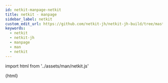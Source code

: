 ```yaml
---
id: netkit-manpage-netkit
title: netkit - manpage
sidebar_label: netkit
custom_edit_url: https://github.com/netkit-jh/netkit-jh-build/tree/master/core/man
keywords:
  - netkit
  - netkit-jh
  - manpage
  - man
  - netkit
---
```


import html from '../assets/man/netkit.js'

<div>{html}</div>

